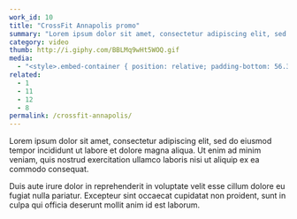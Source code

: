 ```yaml
---
work_id: 10
title: "CrossFit Annapolis promo"
summary: "Lorem ipsum dolor sit amet, consectetur adipiscing elit, sed do eiusmod tempor incididunt ut labore et dolore magna aliqua. Ut enim ad minim veniam, quis nostrud exercitation"
category: video
thumb: http://i.giphy.com/BBLMq9wHt5WOQ.gif
media:
  - "<style>.embed-container { position: relative; padding-bottom: 56.35%; height: 0; overflow: hidden; max-width: 100%; } .embed-container iframe, .embed-container object, .embed-container embed { position: absolute; top: 0; left: 0; width: 100%; height: 100%; }</style><div class='embed-container'><iframe src='https://player.vimeo.com/video/121263331?color=c9ff23&title=0&byline=0&portrait=0' frameborder='0' webkitAllowFullScreen mozallowfullscreen allowFullScreen></iframe></div>"
related:
  - 1
  - 11
  - 12
  - 8
permalink: /crossfit-annapolis/
---
```

Lorem ipsum dolor sit amet, consectetur adipiscing elit, sed do eiusmod tempor incididunt ut labore et dolore magna aliqua. Ut enim ad minim veniam, quis nostrud exercitation ullamco laboris nisi ut aliquip ex ea commodo consequat.

Duis aute irure dolor in reprehenderit in voluptate velit esse cillum dolore eu fugiat nulla pariatur. Excepteur sint occaecat cupidatat non proident, sunt in culpa qui officia deserunt mollit anim id est laborum.
